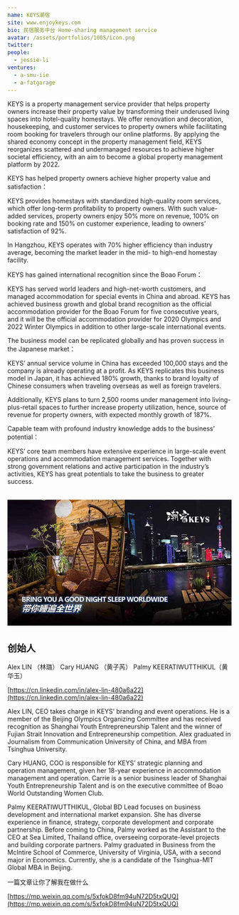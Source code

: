 ```yaml
---
name: KEYS潮宿
site: www.enjoykeys.com
bio: 民宿服务中台 Home-sharing management service
avatar: /assets/portfolios/1005/icon.png
twitter: 
people:
  - jessie-li
ventures:
  - a-smu-iie
  - a-fatgarage
---
```

KEYS is a property management service provider that helps property owners increase their property value by transforming their underused living spaces into hotel-quality homestays. We offer renovation and decoration, housekeeping, and customer services to property owners while facilitating room booking for travelers through our online platforms. By applying the shared economy concept in the property management field, KEYS reorganizes scattered and undermanaged resources to achieve higher societal efficiency, with an aim to become a global property management platform by 2022.

KEYS has helped property owners achieve higher property value and satisfaction：

KEYS provides homestays with standardized high-quality room services, which offer long-term profitability to property owners. With such value-added services, property owners enjoy 50% more on revenue, 100% on booking rate and 150% on customer experience, leading to owners’ satisfaction of 92%.

In Hangzhou, KEYS operates with 70% higher efficiency than industry average, becoming the market leader in the mid- to high-end homestay facility.

KEYS has gained international recognition since the Boao Forum：

KEYS has served world leaders and high-net-worth customers, and managed accommodation for special events in China and abroad. KEYS has achieved business growth and global brand recognition as the official accommodation provider for the Boao Forum for five consecutive years, and it will be the official accommodation provider for 2020 Olympics and 2022 Winter Olympics in addition to other large-scale international events.

The business model can be replicated globally and has proven success in the Japanese market：

KEYS’ annual service volume in China has exceeded 100,000 stays and the company is already operating at a profit. As KEYS replicates this business model in Japan, it has achieved 180% growth, thanks to brand loyalty of Chinese consumers when traveling overseas as well as foreign travelers.

Additionally, KEYS plans to turn 2,500 rooms under management into living-plus-retail spaces to further increase property utilization, hence, source of revenue for property owners, with expected monthly growth of 187%.

Capable team with profound industry knowledge adds to the business’ potential：

KEYS’ core team members have extensive experience in large-scale event operations and accommodation management services. Together with strong government relations and active participation in the industry’s activities, KEYS has great potentials to take the business to greater success.

## ![Gospel](/assets/portfolios/1005/info.jpg)

## 创始人

Alex LIN （林璐）
Cary HUANG （黄子芮）
Palmy KEERATIWUTTHIKUL（黄华玉）


[https://cn.linkedin.com/in/alex-lin-480a6a22](https://cn.linkedin.com/in/alex-lin-480a6a22)


Alex LIN, CEO takes charge in KEYS’ branding and event operations. He is a member of the Beijing Olympics Organizing Committee and has received recognition as Shanghai Youth Entrepreneurship Talent and the winner of Fujian Strait Innovation and Entrepreneurship competition. Alex graduated in Journalism from Communication University of China, and MBA from Tsinghua University.

Cary HUANG, COO is responsible for KEYS’ strategic planning and operation management, given her 18-year experience in accommodation management and operation. Carrie is a senior business leader of Shanghai Youth Entrepreneurship Talent and is on the executive committee of Boao World Outstanding Women Club.

Palmy KEERATIWUTTHIKUL, Global BD Lead focuses on business development and international market expansion. She has diverse experience in finance, strategy, corporate development and corporate partnership. Before coming to China, Palmy worked as the Assistant to the CEO at Sea Limited, Thailand office, overseeing corporate-level projects and building corporate partners. Palmy graduated in Business from the McIntire School of Commerce, University of Virginia, USA, with a second major in Economics. Currently, she is a candidate of the Tsinghua-MIT Global MBA in Beijing.


一篇文章让你了解我在做什么
<p>

[https://mp.weixin.qq.com/s/5xfokD8fm94uN72D5txQUQ](https://mp.weixin.qq.com/s/5xfokD8fm94uN72D5txQUQ)